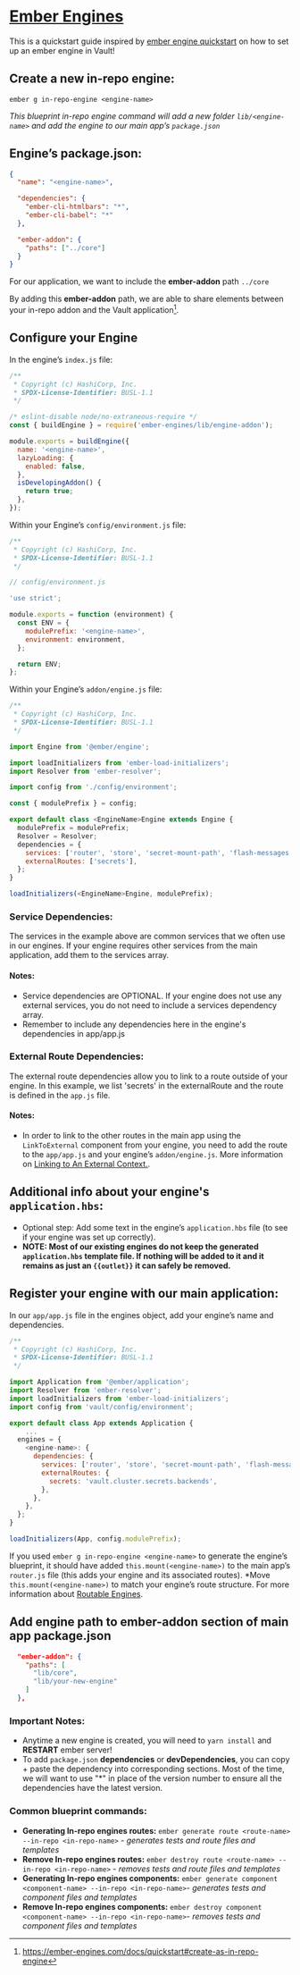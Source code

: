 # [Ember Engines](https://ember-engines.com/docs)

This is a quickstart guide inspired by [ember engine quickstart](https://ember-engines.com/docs/quickstart) on how to set up an ember engine in Vault!

## Create a new in-repo engine:

`ember g in-repo-engine <engine-name>`

_This blueprint in-repo engine command will add a new folder `lib/<engine-name>` and add the engine to our main app’s `package.json`_

## Engine’s package.json:

```json
{
  "name": "<engine-name>",

  "dependencies": {
    "ember-cli-htmlbars": "*",
    "ember-cli-babel": "*"
  },

  "ember-addon": {
    "paths": ["../core"]
  }
}
```

For our application, we want to include the **ember-addon** path `../core`

By adding this **ember-addon** path, we are able to share elements between your in-repo addon and the Vault application[^1].

## Configure your Engine

In the engine’s `index.js` file:

```js
/**
 * Copyright (c) HashiCorp, Inc.
 * SPDX-License-Identifier: BUSL-1.1
 */

/* eslint-disable node/no-extraneous-require */
const { buildEngine } = require('ember-engines/lib/engine-addon');

module.exports = buildEngine({
  name: '<engine-name>',
  lazyLoading: {
    enabled: false,
  },
  isDevelopingAddon() {
    return true;
  },
});
```

Within your Engine’s `config/environment.js` file:

```js
/**
 * Copyright (c) HashiCorp, Inc.
 * SPDX-License-Identifier: BUSL-1.1
 */

// config/environment.js

'use strict';

module.exports = function (environment) {
  const ENV = {
    modulePrefix: '<engine-name>',
    environment: environment,
  };

  return ENV;
};
```

Within your Engine’s `addon/engine.js` file:

```js
/**
 * Copyright (c) HashiCorp, Inc.
 * SPDX-License-Identifier: BUSL-1.1
 */

import Engine from '@ember/engine';

import loadInitializers from 'ember-load-initializers';
import Resolver from 'ember-resolver';

import config from './config/environment';

const { modulePrefix } = config;

export default class <EngineName>Engine extends Engine {
  modulePrefix = modulePrefix;
  Resolver = Resolver;
  dependencies = {
    services: ['router', 'store', 'secret-mount-path', 'flash-messages'],
    externalRoutes: ['secrets'],
  };
}

loadInitializers(<EngineName>Engine, modulePrefix);
```

### Service Dependencies:

The services in the example above are common services that we often use in our engines. If your engine requires other services from the main application, add them to the services array.

#### Notes:

- Service dependencies are OPTIONAL. If your engine does not use any external services, you do not need to include a services dependency array.
- Remember to include any dependencies here in the engine's dependencies in app/app.js

### External Route Dependencies:

The external route dependencies allow you to link to a route outside of your engine. In this example, we list 'secrets' in the externalRoute and the route is defined in the `app.js` file.

#### Notes:

- In order to link to the other routes in the main app using the `LinkToExternal` component from your engine, you need to add the route to the `app/app.js` and your engine’s `addon/engine.js`. More information on [Linking to An External Context.](https://ember-engines.com/docs/link-to-external).

## Additional info about your engine's `application.hbs`:

- Optional step: Add some text in the engine’s `application.hbs` file (to see if your engine was set up correctly).
- **NOTE: Most of our existing engines do not keep the generated `application.hbs` template file. If nothing will be added to it and it remains as just an `{{outlet}}` it can safely be removed.**

## Register your engine with our main application:

In our `app/app.js` file in the engines object, add your engine’s name and dependencies.

```js
/**
 * Copyright (c) HashiCorp, Inc.
 * SPDX-License-Identifier: BUSL-1.1
 */

import Application from '@ember/application';
import Resolver from 'ember-resolver';
import loadInitializers from 'ember-load-initializers';
import config from 'vault/config/environment';

export default class App extends Application {
	...
  engines = {
    <engine-name>: {
      dependencies: {
        services: ['router', 'store', 'secret-mount-path', 'flash-messages', <any-other-dependencies-you-have>],
        externalRoutes: {
          secrets: 'vault.cluster.secrets.backends',
        },
      },
    },
  };
}

loadInitializers(App, config.modulePrefix);
```

If you used `ember g in-repo-engine <engine-name>` to generate the engine’s blueprint, it should have added `this.mount(<engine-name>)` to the main app’s `router.js` file (this adds your engine and its associated routes). \*Move `this.mount(<engine-name>)` to match your engine’s route structure. For more information about [Routable Engines](https://ember-engines.com/docs/quickstart#routable-engines).

## Add engine path to ember-addon section of main app package.json

```json
  "ember-addon": {
    "paths": [
      "lib/core",
      "lib/your-new-engine"
    ]
  },
```

### Important Notes:

- Anytime a new engine is created, you will need to `yarn install` and **RESTART** ember server!
- To add `package.json` **dependencies** or **devDependencies**, you can copy + paste the dependency into corresponding sections. Most of the time, we will want to use "\*" in place of the version number to ensure all the dependencies have the latest version.

### Common blueprint commands:

- **Generating In-repo engines routes:** `ember generate route <route-name> --in-repo <in-repo-name>` - _generates tests and route files and templates_
- **Remove In-repo engines routes:** `ember destroy route <route-name> --in-repo <in-repo-name>` - _removes tests and route files and templates_
- **Generating In-repo engines components:** `ember generate component <component-name> --in-repo <in-repo-name>`- _generates tests and component files and templates_
- **Remove In-repo engines components:** `ember destroy component <component-name> --in-repo <in-repo-name>`- _removes tests and component files and templates_

[^1]: https://ember-engines.com/docs/quickstart#create-as-in-repo-engine
